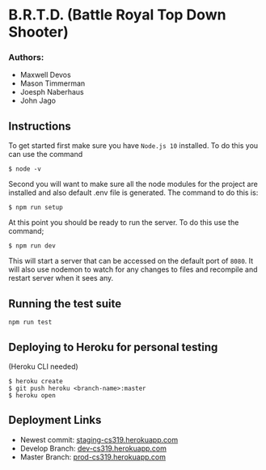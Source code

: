 # B.R.T.D. (Battle Royal Top Down Shooter)

### Authors:
 - Maxwell Devos
 - Mason Timmerman
 - Joesph Naberhaus
 - John Jago

## Instructions
To get started first make sure you have `Node.js 10` installed. To do this you can use the command
```
$ node -v
```
Second you will want to make sure all the node modules for the project are installed and also default .env file is generated. The command to do this is:
```
$ npm run setup
```
At this point you should be ready to run the server. To do this use the command;
```
$ npm run dev
```
This will start a server that can be accessed on the default port of `8080`. It will also use nodemon to watch for any changes to files and recompile and restart server when it sees any.

## Running the test suite

```
npm run test
```

## Deploying to Heroku for personal testing
(Heroku CLI needed)
```
$ heroku create
$ git push heroku <branch-name>:master
$ heroku open
```

## Deployment Links
 - Newest commit: [staging-cs319.herokuapp.com](staging-cs319.herokuapp.com)
 - Develop Branch: [dev-cs319.herokuapp.com](dev-cs319.herokuapp.com)
 - Master Branch: [prod-cs319.herokuapp.com](prod-cs319.herokuapp.com)
 